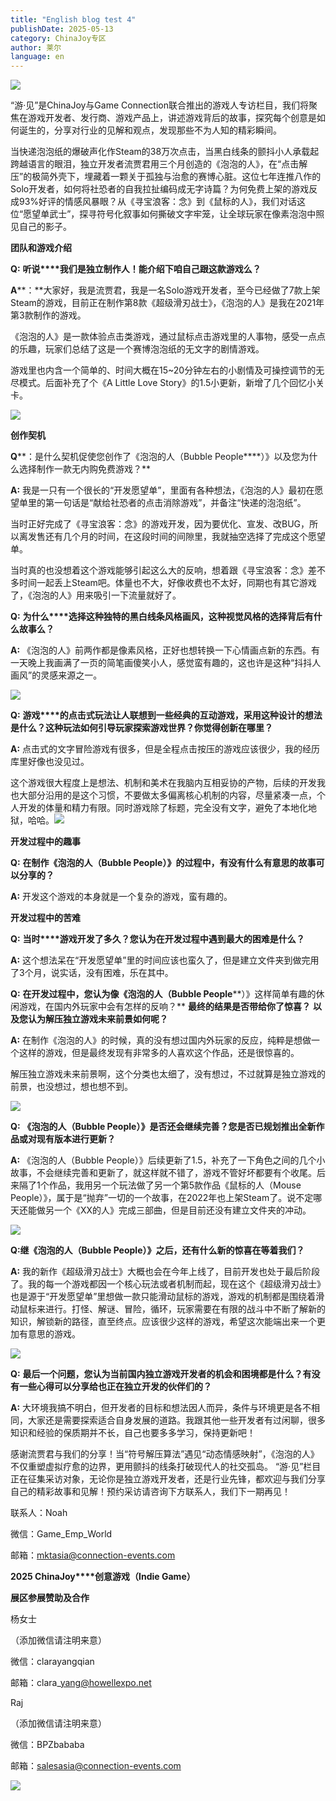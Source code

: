 ```yaml
---
title: "English blog test 4"
publishDate: 2025-05-13
category: ChinaJoy专区
author: 莱尔
language: en
---
```


![](https://ec-net-1251389766.cos.ap-shanghai.myqcloud.com/wp-content/uploads/2025/05/20250513154433168.jpeg)

“游·见”是ChinaJoy与Game Connection联合推出的游戏人专访栏目，我们将聚焦在游戏开发者、发行商、游戏产品上，讲述游戏背后的故事，探究每个创意是如何诞生的，分享对行业的见解和观点，发现那些不为人知的精彩瞬间。

当快递泡泡纸的爆破声化作Steam的38万次点击，当黑白线条的颤抖小人承载起跨越语言的眼泪，独立开发者流贾君用三个月创造的《泡泡的人》，在“点击解压”的极简外壳下，埋藏着一颗关于孤独与治愈的赛博心脏。这位七年连推八作的Solo开发者，如何将社恐者的自我拉扯编码成无字诗篇？为何免费上架的游戏反成93%好评的情感风暴眼？从《寻宝浪客：念》到《鼠标的人》，我们对话这位“愿望单武士”，探寻符号化叙事如何撕破文字牢笼，让全球玩家在像素泡泡中照见自己的影子。

**团队和游戏介绍**

**Q:** **听说****我们是独立制作人！能介绍下咱自己跟这款游戏么？**

**A****：**大家好，我是流贾君，我是一名Solo游戏开发者，至今已经做了7款上架Steam的游戏，目前正在制作第8款《超级滑刃战士》，《泡泡的人》是我在2021年第3款制作的游戏。

《泡泡的人》是一款体验点击类游戏，通过鼠标点击游戏里的人事物，感受一点点的乐趣，玩家们总结了这是一个赛博泡泡纸的无文字的剧情游戏。

游戏里也内含一个简单的、时间大概在15~20分钟左右的小剧情及可操控调节的无尽模式。后面补充了个《A Little Love Story》的1.5小更新，新增了几个回忆小关卡。

![](https://ec-net-1251389766.cos.ap-shanghai.myqcloud.com/wp-content/uploads/2025/05/20250513154441226.gif)

**创作契机**

**Q****：是什么契机促使您创作了《泡泡的人（Bubble People****）》以及您为什么选择制作一款无内购免费游戏？**

**A:** 我是一只有一个很长的“开发愿望单”，里面有各种想法，《泡泡的人》最初在愿望单里的第一句话是“献给社恐者的点击消除游戏”，并备注“快递的泡泡纸”。

当时正好完成了《寻宝浪客：念》的游戏开发，因为要优化、宣发、改BUG，所以离发售还有几个月的时间，在这段时间的间隙里，我就抽空选择了完成这个愿望单。

当时真的也没想着这个游戏能够引起这么大的反响，想着跟《寻宝浪客：念》差不多时间一起丢上Steam吧。体量也不大，好像收费也不太好，同期也有其它游戏了，《泡泡的人》用来吸引一下流量就好了。

**Q:** **为什么****选择这种独特的黑白线条风格画风，这种视觉风格的选择背后有什么故事么？**

**A:** 《泡泡的人》前两作都是像素风格，正好也想转换一下心情画点新的东西。有一天晚上我画满了一页的简笔画傻笑小人，感觉蛮有趣的，这也许是这种“抖抖人画风”的灵感来源之一。

![](https://ec-net-1251389766.cos.ap-shanghai.myqcloud.com/wp-content/uploads/2025/05/20250513154446202.gif)

**Q:** **游戏****的点击式玩法让人联想到一些经典的互动游戏，采用这种设计的想法是什么？这种玩法如何引导玩家探索游戏世界？你觉得创新在哪里？**

**A:** 点击式的文字冒险游戏有很多，但是全程点击按压的游戏应该很少，我的经历库里好像也没见过。

这个游戏很大程度上是想法、机制和美术在我脑内互相妥协的产物，后续的开发我也大部分沿用的是这个习惯，不要做太多偏离核心机制的内容，尽量紧凑一点，个人开发的体量和精力有限。同时游戏除了标题，完全没有文字，避免了本地化地狱，哈哈。![](blob:https://www.easecation.net/685b6581-2826-48b2-a755-cf07e7d4047a)

**开发过程中的趣事**

**Q:** **在****制作《泡泡的人（Bubble People****）》的过程中，有没有什么有意思的故事可以分享的？**

**A:** 开发这个游戏的本身就是一个复杂的游戏，蛮有趣的。

**开发过程中的苦难**

**Q:** **当时****游戏开发了多久？您认为在开发过程中遇到最大的困难是什么？**

**A:** 这个想法呆在“开发愿望单”里的时间应该也蛮久了，但是建立文件夹到做完用了3个月，说实话，没有困难，乐在其中。

**Q:** **在开发过程中，您认为像《泡泡的人（Bubble People****）》这样简单有趣的休闲游戏，在国内外玩家中会有怎样的反响？** **最终的结果是否带给你了惊喜？** **以及您认为解压独立游戏未来前景如何呢？**

**A:** 在制作《泡泡的人》的时候，真的没有想过国内外玩家的反应，纯粹是想做一个这样的游戏，但是最终发现有非常多的人喜欢这个作品，还是很惊喜的。

解压独立游戏未来前景啊，这个分类也太细了，没有想过，不过就算是独立游戏的前景，也没想过，想也想不到。

![](https://ec-net-1251389766.cos.ap-shanghai.myqcloud.com/wp-content/uploads/2025/05/20250513154437608.gif)

**Q:** **《****泡泡的人（Bubble People****）》是否还会继续完善？您是否已规划推出全新作品或对现有版本进行更新？**

**A:** 《泡泡的人（Bubble People）》后续更新了1.5，补充了一下角色之间的几个小故事，不会继续完善和更新了，就这样就不错了，游戏不管好坏都要有个收尾。后来隔了1个作品，我用另一个玩法做了另一个第5款作品《鼠标的人（Mouse People）》，属于是“抛弃”一切的一个故事，在2022年也上架Steam了。说不定哪天还能做另一个《XX的人》完成三部曲，但是目前还没有建立文件夹的冲动。

![](https://ec-net-1251389766.cos.ap-shanghai.myqcloud.com/wp-content/uploads/2025/05/20250513154443870.gif)

**Q:****继《泡泡的人（Bubble People****）》之后，还有什么新的惊喜在等着我们？**

**A:** 我的新作《超级滑刃战士》大概也会在今年上线了，目前开发也处于最后阶段了。我的每一个游戏都因一个核心玩法或者机制而起，现在这个《超级滑刃战士》也是源于“开发愿望单”里想做一款只能滑动鼠标的游戏，游戏的机制都是围绕着滑动鼠标来进行。打怪、解谜、冒险，循环，玩家需要在有限的战斗中不断了解新的知识，解锁新的路径，直至终点。应该很少这样的游戏，希望这次能端出来一个更加有意思的游戏。

![](https://ec-net-1251389766.cos.ap-shanghai.myqcloud.com/wp-content/uploads/2025/05/20250513154445365.jpg)

**Q:** **最后一个问题，您认为当前国内独立游戏开发者的机会和困境都是什么？有没有一些心得可以分享给也正在独立开发的伙伴们的？**

**A:** 大环境我搞不明白，但开发者的目标和想法因人而异，条件与环境更是各不相同，大家还是需要探索适合自身发展的道路。我跟其他一些开发者有过闲聊，很多知识和经验的保质期并不长，自己也要多多学习，保持更新吧！

感谢流贾君与我们的分享！当“符号解压算法”遇见“动态情感映射”，《泡泡的人》不仅重塑虚拟疗愈的边界，更用颤抖的线条打破现代人的社交孤岛。 “游·见”栏目正在征集采访对象，无论你是独立游戏开发者，还是行业先锋，都欢迎与我们分享自己的精彩故事和见解！预约采访请咨询下方联系人，我们下一期再见！ 

联系人：Noah

微信：Game\_Emp\_World

邮箱：[mktasia@connection-events.com](mailto:mktasia@connection-events.com)

**2025 ChinaJoy****创意游戏（Indie Game）**

**展区参展赞助及合作**

杨女士

（添加微信请注明来意）

微信：clarayangqian

邮箱：clara\_yang@howellexpo.net

Raj

（添加微信请注明来意）

微信：BPZbababa

邮箱：salesasia@connection-events.com

![](https://ec-net-1251389766.cos.ap-shanghai.myqcloud.com/wp-content/uploads/2025/05/20250513154450799.jpg)
